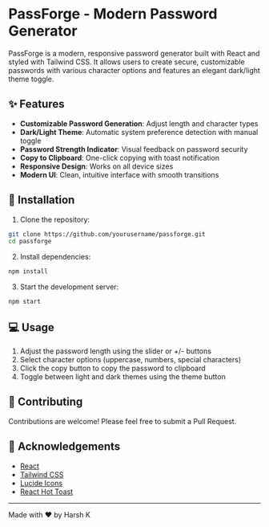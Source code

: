 # PassForge - Modern Password Generator



PassForge is a modern, responsive password generator built with React and styled with Tailwind CSS. It allows users to create secure, customizable passwords with various character options and features an elegant dark/light theme toggle.

## ✨ Features

- **Customizable Password Generation**: Adjust length and character types
- **Dark/Light Theme**: Automatic system preference detection with manual toggle
- **Password Strength Indicator**: Visual feedback on password security
- **Copy to Clipboard**: One-click copying with toast notification
- **Responsive Design**: Works on all device sizes
- **Modern UI**: Clean, intuitive interface with smooth transitions

## 🚀 Installation

1. Clone the repository:

```bash
git clone https://github.com/yourusername/passforge.git
cd passforge
```

2. Install dependencies:
```bash
npm install
```

3. Start the development server:
```bash
npm start
```

## 💻 Usage

1. Adjust the password length using the slider or +/- buttons
2. Select character options (uppercase, numbers, special characters)
3. Click the copy button to copy the password to clipboard
4. Toggle between light and dark themes using the theme button


## 🤝 Contributing

Contributions are welcome! Please feel free to submit a Pull Request.


## 🙏 Acknowledgements

- [React](https://reactjs.org/)
- [Tailwind CSS](https://tailwindcss.com/)
- [Lucide Icons](https://lucide.dev/)
- [React Hot Toast](https://react-hot-toast.com/)

---

Made with ❤️ by Harsh K
